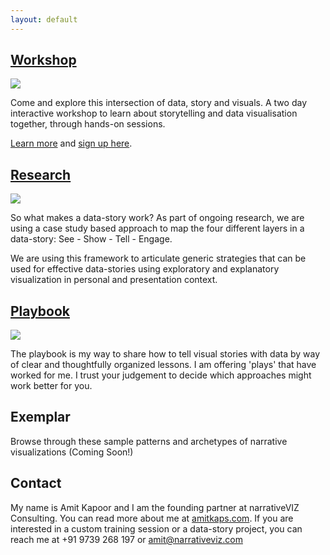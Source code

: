 ```yaml
---
layout: default
---
```


## [Workshop](/workshop)
		
<a href="/workshop"> 
 <img class="small" src="../assets/img/data_story_visual_potrait.jpg" />
</a>

Come and explore this intersection of data, story and visuals. A two day interactive workshop to learn about storytelling and data visualisation together, through hands-on sessions. 

[Learn more](/workshop) and [sign up here](http://eepurl.com/N34QP). 

## [Research](/research)

<a href="/research"> 
 <img class="small" src="../assets/img/see-show-tell-engage_potrait.png" />
</a>


So what makes a data-story work? As part of ongoing research, we are using a case study based approach to map the four different layers in a data-story: See - Show - Tell - Engage. 

We are using this framework to articulate generic strategies that can be used for effective data-stories using exploratory and explanatory visualization in personal and presentation context.

## [Playbook](/playbook)

<a href="/playbook"> 
 <img class="small" src="../assets/img/observe_listen_learn_small.jpg" />
</a>

The playbook is my way to share how to tell visual stories with data by way of clear and thoughtfully organized lessons. I am offering 'plays' that have worked for me. I trust your judgement to decide which approaches might work better for you. 

## Exemplar

Browse through these sample patterns and archetypes of narrative visualizations (Coming Soon!)

## Contact

My name is Amit Kapoor and I am the founding partner at narrativeVIZ Consulting. You can read more about me at [amitkaps.com](http://amitkaps.com/contact). If you are interested in a custom training session or a data-story project, you can reach me at +91 9739 268 197 or [amit@narrativeviz.com](mailto:amit@narrativeviz.com?Subject=Interested_in_NarrativeViz)


